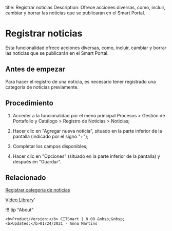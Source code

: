 title: Registrar noticias
Description: Ofrece acciones diversas, como, incluir, cambiar y borrar las noticias que se publicarán en el Smart Portal.
# Registrar noticias


Esta funcionalidad ofrece acciones diversas, como, incluir, cambiar y borrar las
noticias que se publicarán en el Smart Portal.

Antes de empezar
--------------------

Para hacer el registro de una noticia, es necesario tener registrado una
categoría de noticias previamente.

Procedimiento
-----------------

1.  Acceder a la funcionalidad por el menú principal Procesos \> Gestión de
    Portafolio y Catálogo \> Registro de Noticias \> Noticias;

2.  Hacer clic en "Agregar nueva noticia", situado en la parte inferior de la pantalla (indicado por el signo "+");

3.  Completar los campos disponibles;

4.  Hacer clic en "Opciones" (situado en la parte inferior de la pantalla) y después en "Guardar".


Relacionado
-------

[Registrar categoría de noticias](/es-es/citsmart-platform-8/processes/portfolio-and-catalog/configuration/register-news-category.html)


<i class='fa fa-youtube-play  fa-2x' style='color:#97ce17;vertical-align: middle;'> </i> [Video Library](https://www.youtube.com/playlist?list=PLB5qK2uzf2RPUBXWp7r7A0YUQY07qkSrO)'

!!! tip "About"

    <b>Product/Version:</b> CITSmart | 8.00 &nbsp;&nbsp;
    <b>Updated:</b>01/24/2021 - Anna Martins
